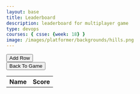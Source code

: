 ```yaml
---
layout: base
title: Leaderboard
description: leaderboard for multiplayer game
type: devops
courses: { csse: {week: 18} }
image: /images/platformer/backgrounds/hills.png
---
```

    
<div>
    <div id="addRow">
        <button onclick="addRow()" id="addRow">Add Row</button>
    </div>
    <div id="backToGame">
        <a href="http://127.0.0.1:4100/game_levels_mp/2024/01/08/CSSE-oop-game-levels2.html">
            <button>Back To Game</button>
        </a>
    </div>
</div>
<div>
    <table id = leaderboard>
        <thead id="leaderboardHead">
            <tr>
                <th>Name</th>
                <th>Score</th>
            </tr>
        </thead>
        <tbody>
            <tr>
            </tr>
        </tbody>
    </table>
</div>

<script>
    function addRow() {
    var table = document.getElementById("leaderboard").getElementsByTagName('tbody')[0];
    var newRow = table.insertRow(table.rows.length);

    var cell1 = newRow.insertCell(0);
    var cell2 = newRow.insertCell(1);

    cell1.innerHTML = "New name";
    cell2.innerHTML = "New score";
}
</script>